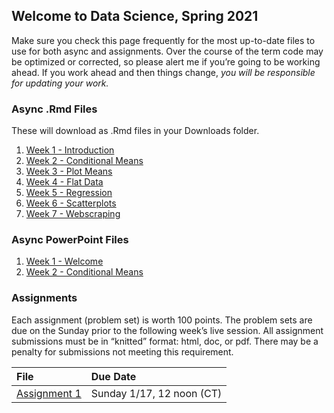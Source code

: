 ## Welcome to Data Science, Spring 2021

Make sure you check this page frequently for the most up-to-date files to use for both async and assignments. Over the course of the term code may be optimized or corrected, so please alert me if you’re going to be working ahead. If you work ahead and then things change, _you will be responsible for updating your work._


### Async .Rmd Files
These will download as .Rmd files in your Downloads folder.

1. [Week 1 - Introduction](./scripts/01-intro.Rmd)
2. [Week 2 - Conditional Means](./scripts/02-condition_means.Rmd)
3. [Week 3 - Plot Means](./scripts/03-plot_means.Rmd)
4. [Week 4 - Flat Data](./scripts/04-flat_data.Rmd)
5. [Week 5 - Regression](./scripts/05-regression.Rmd)
6. [Week 6 - Scatterplots](./scripts/06-scatterplots.Rmd)
7. [Week 7 - Webscraping](./scripts/07-webscraping.Rmd)


### Async PowerPoint Files
1. [Week 1 - Welcome](./slides/01_01_welcome.pptx)
2. [Week 2 - Conditional Means](./slides/02_01_conditional_mean.pptx)


### Assignments
Each assignment (problem set) is worth 100 points. The problem sets are due on the Sunday prior to the following week’s live session. All assignment submissions must be in “knitted” format:  html, doc, or pdf. There may be a penalty for submissions not meeting this requirement.

| File      | Due Date          |
|:-------------|:------------------|
| [Assignment 1](./assignments/01-assignment.md) | Sunday 1/17, 12 noon (CT) |
